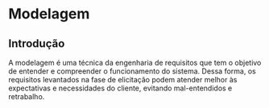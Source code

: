 # Modelagem

## Introdução

A modelagem é uma técnica da engenharia de requisitos que tem o objetivo de entender e compreender o funcionamento do sistema. Dessa forma, os requisitos levantados na fase de elicitação podem atender melhor às expectativas e necessidades do cliente, evitando mal-entendidos e retrabalho.
